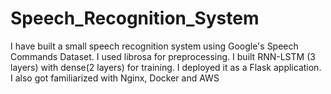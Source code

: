 # Speech_Recognition_System

I have built a small speech recognition system using Google's Speech Commands Dataset. I used librosa for preprocessing.
I built RNN-LSTM (3 layers) with dense(2 layers) for training. I deployed it as a Flask application. I also got familiarized with Nginx, Docker and AWS
